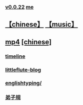 ### [v0.0.22](https://github.com/shanuan/blog/edit/master/README.md) [me](https://shanuan.github.io/blog/)
## [【chinese】](https://shanuan.github.io/chinese/) [【music】](https://shanuan.github.io/music/)
## [mp4](mp4) [[chinese]](chinese)
### [timeline](timline.html)
### [littleflute-blog](https://littleflute.github.io/blog/)
### [englishtyping/](https://shanuan.github.io/englishtyping/)
### [弟子规](https://shanuan.github.io/dizigui/)

<script src="https://www.w3schools.com/lib/w3.js"></script>				
<script src="https://littleflute.github.io/JavaScript/blclass.js"></script>		
<script src="https://littleflute.github.io/JavaScript/blApp.js"></script>	
